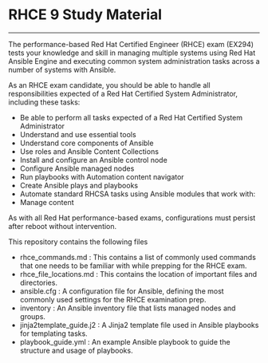 # RHCE 9 Study Material
-------
The performance-based Red Hat Certified Engineer (RHCE) exam (EX294) tests your knowledge and skill in managing multiple systems using Red Hat Ansible Engine and executing common system administration tasks across a number of systems with Ansible.

As an RHCE exam candidate, you should be able to handle all responsibilities expected of a Red Hat Certified System Administrator, including these tasks:

- Be able to perform all tasks expected of a Red Hat Certified System Administrator
- Understand and use essential tools
- Understand core components of Ansible
- Use roles and Ansible Content Collections
- Install and configure an Ansible control node
- Configure Ansible managed nodes
- Run playbooks with Automation content navigator
- Create Ansible plays and playbooks
- Automate standard RHCSA tasks using Ansible modules that work with:
- Manage content

As with all Red Hat performance-based exams, configurations must persist after reboot without intervention.

This repository contains the following files
- rhce_commands.md : This contains a list of commonly used commands that one needs to be familiar with while prepping for the RHCE exam.
- rhce_file_locations.md : This contains the location of important files and directories.
- ansible.cfg : A configuration file for Ansible, defining the most commonly used settings for the RHCE examination prep.
- inventory : An Ansible inventory file that lists managed nodes and groups.
- jinja2template_guide.j2 : A Jinja2 template file used in Ansible playbooks for templating tasks.
- playbook_guide.yml : An example Ansible playbook to guide the structure and usage of playbooks.